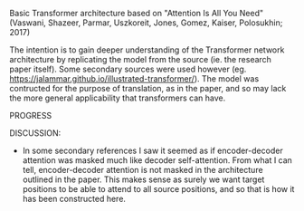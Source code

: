 Basic Transformer architecture based on "Attention Is All You Need" (Vaswani, Shazeer, Parmar, Uszkoreit, Jones, Gomez, Kaiser, Polosukhin; 2017)

The intention is to gain deeper understanding of the Transformer network architecture by replicating the model from the source (ie. the research paper itself). Some secondary sources were used however (eg. https://jalammar.github.io/illustrated-transformer/). The model was contructed for the purpose of translation, as in the paper, and so may lack the more general applicability that transformers can have.



PROGRESS




DISCUSSION:

- In some secondary references I saw it seemed as if encoder-decoder attention was masked much like decoder self-attention. From what I can tell, encoder-decoder attention is not masked in the architecture outlined in the paper. This makes sense as surely we want target positions to be able to attend to all source positions, and so that is how it has been constructed here.